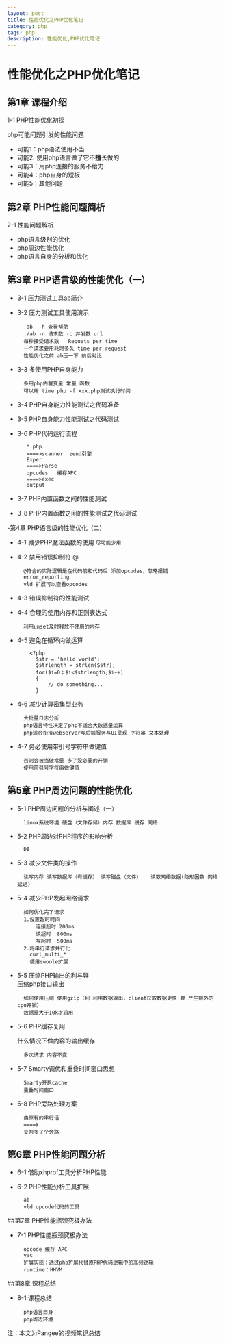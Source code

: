 ```yaml
---
layout: post
title: 性能优化之PHP优化笔记
category: php
tags: php
description: 性能优化,PHP优化笔记
---
```

 
# 性能优化之PHP优化笔记
## 第1章 课程介绍
 1-1 PHP性能优化初探  
 
 php可能问题引发的性能问题

-  可能1：php语法使用不当
-  可能2: 使用php语言做了它不**擅长**做的
-  可能3：用php连接的服务不给力
-  可能4：php自身的短板   
-  可能5：其他问题
## 第2章 PHP性能问题简析
 2-1 性能问题解析  

- php语言级别的优化
- php周边性能优化
- php语言自身的分析和优化
## 第3章 PHP语言级的性能优化（一）

- 3-1 压力测试工具ab简介  
- 3-2 压力测试工具使用演示  

		 ab  -h 查看帮助
		./ab -n 请求数 -c 并发数 url
        每秒接受请求数   Requets per time
        一个请求要用耗时多久 time per request
        性能优化之前 ab压一下 前后对比 
- 3-3 多使用PHP自身能力  

		多用php内置变量 常量 函数
		可以用 time php -f xxx.php测试执行时间
- 3-4 PHP自身能力性能测试之代码准备  
- 3-5 PHP自身能力性能测试之代码测试  
- 3-6 PHP代码运行流程 

	     *.php
	     ====>scanner  zend引擎
	     Exper
	     ====>Parse
	     opcodes   缓存APC
	     ====>exec
	     output
    
- 3-7 PHP内置函数之间的性能测试  
- 3-8 PHP内置函数之间的性能测试之代码测试  

-第4章 PHP语言级的性能优化（二）

- 4-1 减少PHP魔法函数的使用  `尽可能少用`
- 4-2 禁用错误抑制符  @

		@符合的实际逻辑是在代码前和代码后 添加opcodes，忽略报错
        error_reporting
        vld 扩展可以查看opcodes 
- 4-3 错误抑制符的性能测试 
- 4-4 合理的使用内存和正则表达式 

	 	利用unset及时释放不使用的内存
- 4-5 避免在循环内做运算  
  
		  <?php
	        $str = 'hello world';
	        $strlength = strlen($str);
	        for($i=0；$i<$strlength;$i++)
			{
				// do something...
			}
- 4-6 减少计算密集型业务 
		
		大批量日志分析
		php语言特性决定了php不适合大数据量运算
 		php适合衔接webserver与后端服务与UI呈现 字符串 文本处理

    
- 4-7 务必使用带引号字符串做键值  

		否则会被当做常量 多了没必要的开销
		使用带引号字符串做键值 
## 第5章 PHP周边问题的性能优化
- 5-1 PHP周边问题的分析与阐述（一）  
		
		linux系统环境 硬盘（文件存储）内存 数据库 缓存 网络
- 5-2 PHP周边对PHP程序的影响分析  

		DB 
- 5-3 减少文件类的操作  

		读写内存 读写数据库（有缓存） 读写磁盘（文件）   读取网络数据(隐形因数 网络延迟)
- 5-4 减少PHP发起网络请求
  
		如何优化完了请求
		1.设置超时时间
			连接超时 200ms
			读超时  800ms 
	        写超时  500ms
		2.将串行请求并行化
		  curl_multi_*
          使用swoole扩展

- 5-5 压缩PHP输出的利与弊  
		压缩php接口输出
		
		如何使用压缩 使用gzip（利 利用数据输出，client获取数据更快 弊 产生额外的cpu开销）
		数据量大于10k才启用
- 5-6 PHP缓存复用

	什么情况下做内容的输出缓存

		多次请求 内容不变
	  
- 5-7 Smarty调优和重叠时间窗口思想 
		
		Smarty开启cache
	    重叠时间窗口
- 5-8 PHP旁路处理方案  
		
		由原有的串行话
		====》
		变为多了个旁路

## 第6章 PHP性能问题分析
- 6-1 借助xhprof工具分析PHP性能  
- 6-2 PHP性能分析工具扩展  

		ab
		vld opcode代码的工具	
##第7章 PHP性能瓶颈究极办法


- 7-1 PHP性能瓶颈究极办法
  
 		opcode 缓存 APC
		yac
		扩展实现：通过php扩展代替原PHP代码逻辑中的高频逻辑
		runtime：HHVM
##第8章 课程总结


- 8-1 课程总结  
		
		php语言自身
		php周边环境
		
 
注：本文为Pangee的视频笔记总结